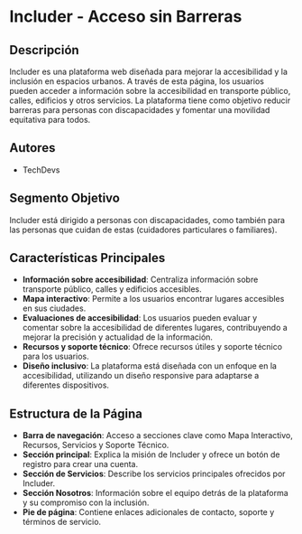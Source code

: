 # Includer - Acceso sin Barreras

## Descripción
Includer es una plataforma web diseñada para mejorar la accesibilidad y la inclusión en espacios urbanos. A través de esta página, los usuarios pueden acceder a información sobre la accesibilidad en transporte público, calles, edificios y otros servicios. La plataforma tiene como objetivo reducir barreras para personas con discapacidades y fomentar una movilidad equitativa para todos.

## Autores
- TechDevs

## Segmento Objetivo
Includer está dirigido a personas con discapacidades, como también para las personas que cuidan de estas (cuidadores particulares o familiares).

## Características Principales
- **Información sobre accesibilidad**: Centraliza información sobre transporte público, calles y edificios accesibles.
- **Mapa interactivo**: Permite a los usuarios encontrar lugares accesibles en sus ciudades.
- **Evaluaciones de accesibilidad**: Los usuarios pueden evaluar y comentar sobre la accesibilidad de diferentes lugares, contribuyendo a mejorar la precisión y actualidad de la información.
- **Recursos y soporte técnico**: Ofrece recursos útiles y soporte técnico para los usuarios.
- **Diseño inclusivo**: La plataforma está diseñada con un enfoque en la accesibilidad, utilizando un diseño responsive para adaptarse a diferentes dispositivos.

## Estructura de la Página
- **Barra de navegación**: Acceso a secciones clave como Mapa Interactivo, Recursos, Servicios y Soporte Técnico.
- **Sección principal**: Explica la misión de Includer y ofrece un botón de registro para crear una cuenta.
- **Sección de Servicios**: Describe los servicios principales ofrecidos por Includer.
- **Sección Nosotros**: Información sobre el equipo detrás de la plataforma y su compromiso con la inclusión.
- **Pie de página**: Contiene enlaces adicionales de contacto, soporte y términos de servicio.